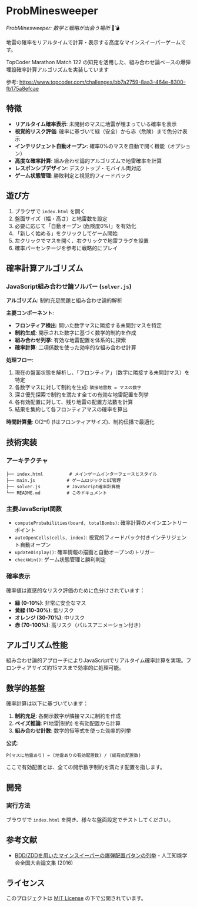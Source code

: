 # ProbMinesweeper

*ProbMinesweeper: 数学と戦略が出会う場所* 🎯💣

地雷の確率をリアルタイムで計算・表示する高度なマインスイーパーゲームです。

TopCoder Marathon Match 122 の知見を活用した、組み合わせ論ベースの爆弾埋設確率計算アルゴリズムを実装しています

参考: https://www.topcoder.com/challenges/bb7a2759-8aa3-464e-8300-fb175a8efcae

## 特徴

- **リアルタイム確率表示**: 未開封のマスに地雷が埋まっている確率を表示
- **視覚的リスク評価**: 確率に基づいて緑（安全）から赤（危険）まで色分け表示
- **インテリジェント自動オープン**: 確率0%のマスを自動で開く機能（オプション）
- **高度な確率計算**: 組み合わせ論的アルゴリズムで地雷確率を計算
- **レスポンシブデザイン**: デスクトップ・モバイル両対応
- **ゲーム状態管理**: 勝敗判定と視覚的フィードバック

## 遊び方

1. ブラウザで `index.html` を開く
2. 盤面サイズ（幅・高さ）と地雷数を設定
3. 必要に応じて「自動オープン (危険度0%)」を有効化
4. 「新しく始める」をクリックしてゲーム開始
5. 左クリックでマスを開く、右クリックで地雷フラグを設置
6. 確率パーセンテージを参考に戦略的にプレイ

## 確率計算アルゴリズム

### JavaScript組み合わせ論ソルバー (`solver.js`)

**アルゴリズム**: 制約充足問題と組み合わせ論的解析

**主要コンポーネント**:
- **フロンティア検出**: 開いた数字マスに隣接する未開封マスを特定
- **制約生成**: 開示された数字に基づく数学的制約を作成
- **組み合わせ列挙**: 有効な地雷配置を体系的に探索
- **確率計算**: 二項係数を使った効率的な組み合わせ計算

**処理フロー**:
1. 現在の盤面状態を解析し、「フロンティア」（数字に隣接する未開封マス）を特定
2. 各数字マスに対して制約を生成: `隣接地雷数 = マスの数字`
3. 深さ優先探索で制約を満たす全ての有効な地雷配置を列挙
4. 各有効配置に対して、残り地雷の配置方法数を計算
5. 結果を集約して各フロンティアマスの確率を算出

**時間計算量**: O(2^f) (fはフロンティアサイズ)、制約伝播で最適化

## 技術実装

### アーキテクチャ

```
├── index.html          # メインゲームインターフェースとスタイル
├── main.js            # ゲームロジックとUI管理
├── solver.js          # JavaScript確率計算機
└── README.md          # このドキュメント
```

### 主要JavaScript関数

- `computeProbabilities(board, totalBombs)`: 確率計算のメインエントリーポイント
- `autoOpenCells(cells, index)`: 視覚的フィードバック付きインテリジェント自動オープン
- `updateDisplay()`: 確率情報の描画と自動オープンのトリガー
- `checkWin()`: ゲーム状態管理と勝利判定

### 確率表示

確率値は直感的なリスク評価のために色分けされています：
- **緑 (0-10%)**: 非常に安全なマス
- **黄緑 (10-30%)**: 低リスク
- **オレンジ (30-70%)**: 中リスク
- **赤 (70-100%)**: 高リスク（パルスアニメーション付き）

## アルゴリズム性能

組み合わせ論的アプローチによりJavaScriptでリアルタイム確率計算を実現。フロンティアサイズ約15マスまで効率的に処理可能。

## 数学的基盤

確率計算は以下に基づいています：

1. **制約充足**: 各開示数字が隣接マスに制約を作成
2. **ベイズ推論**: P(地雷|制約) を有効配置から計算
3. **組み合わせ計数**: 数学的恒等式を使った効率的列挙

**公式**:
```
P(マスに地雷あり) = (地雷ありの有効配置数) / (総有効配置数)
```

ここで有効配置とは、全ての開示数字制約を満たす配置を指します。

## 開発

### 実行方法
ブラウザで `index.html` を開き、様々な盤面設定でテストしてください。

## 参考文献

- [BDD/ZDDを用いたマインスイーパーの爆弾配置パタンの列挙](https://www.ai-gakkai.or.jp/jsai2016/webprogram/2016/pdf/927.pdf) - 人工知能学会全国大会論文集 (2016)

## ライセンス

このプロジェクトは [MIT License](LICENSE) の下で公開されています。

